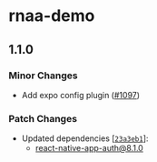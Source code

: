 # rnaa-demo

## 1.1.0

### Minor Changes

- Add expo config plugin ([#1097](https://github.com/FormidableLabs/react-native-app-auth/pull/1097))

### Patch Changes

- Updated dependencies [[`23a3eb1`](https://github.com/FormidableLabs/react-native-app-auth/commit/23a3eb1b39764b87c8c6c709ad6e3e7cdb3ce751)]:
  - react-native-app-auth@8.1.0
